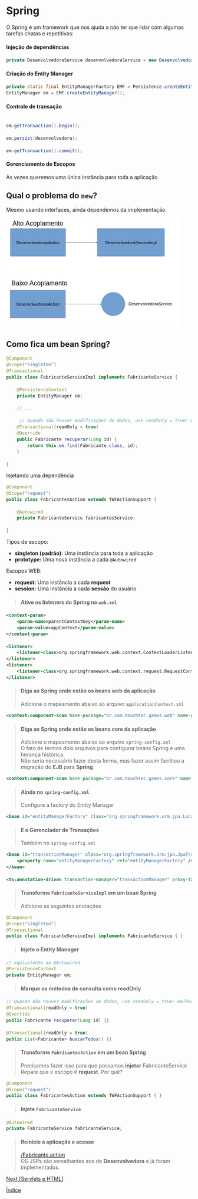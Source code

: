 # Spring

O Spring é um framework que nos ajuda a não ter que lidar com algumas tarefas chatas e repetitivas:

#### Injeção de dependências

```java
private DesenvolvedoraService desenvolvedoraService = new DesenvolvedoraServiceImpl();
```

#### Criação do Entity Manager

```java
private static final EntityManagerFactory EMF = Persistence.createEntityManagerFactory("touch-games");
EntityManager em = EMF.createEntityManager();
```

#### Controle de transação

```java

em.getTransaction().begin();

em.persist(desenvolvedora);

em.getTransaction().commit();
```

#### Gerenciamento de Escopos
Às vezes queremos uma única instância para toda a aplicação

## Qual o problema do `new`?

Mesmo usando interfaces, ainda dependemos da implementação.

![](img/spring1.png)

## Como fica um bean Spring?

```java
@Component
@Scope("singleton")
@Transactional
public class FabricanteServiceImpl implements FabricanteService {

    @PersistenceContext
    private EntityManager em;

    // ...

     // Quando não houver modificações de dados, use readOnly = true: melhor desempenho.
    @Transactional(readOnly = true)
    @Override
    public Fabricante recuperar(Long id) {
        return this.em.find(Fabricante.class, id);
    }

}
```

Injetando uma dependência

```java
@Component
@Scope("request")
public class FabricantesAction extends TWFActionSupport {

    @Autowired
    private FabricanteService fabricantesService;

}
```

Tipos de escopo:

- **singleton (padrão):** Uma instância para toda a aplicação
- **prototype:** Uma nova instância a cada `@Autowired`

Escopos WEB:
- **request:** Uma instância a cada **request**
- **session:** Uma instância a cada **sessão** do usuário

> #### Ative os listeners do Spring no `web.xml`

```xml
<context-param>
    <param-name>parentContextKey</param-name>
    <param-value>appContext</param-value>
</context-param>

<listener>
    <listener-class>org.springframework.web.context.ContextLoaderListener</listener-class>
</listener>
<listener>
    <listener-class>org.springframework.web.context.request.RequestContextListener</listener-class>
</listener>
```

> #### Diga ao Spring onde estão os beans web da aplicação
> Adicione o mapeamento abaixo ao arquivo `applicationContext.xml`

```xml
<context:component-scan base-package="br.com.touchtec.games.web" name-generator="br.com.touchtec.spring.FullQualifiedNameGenerator" />
```


> #### Diga ao Spring onde estão os beans core da aplicação
> Adicione o mapeamento abaixo ao arquivo `spring-config.xml`  
> O fato de termos dois arquivos para configurar beans Spring é uma herança histórica.  
> Não seria necessário fazer desta forma, mas fazer assim facilitou a migração do **EJB** para **Spring**.
  
```xml
<context:component-scan base-package="br.com.touchtec.games.core" name-generator="br.com.touchtec.spring.FullQualifiedNameGenerator" />
```


> #### Ainda no `spring-config.xml`
> Configure a factory do Entity Manager

```xml
<bean id="entityManagerFactory" class="org.springframework.orm.jpa.LocalEntityManagerFactoryBean"/>
```

> #### E o Gerenciador de Transações
> Também no `spring-config.xml`

```xml
<bean id="transactionManager" class="org.springframework.orm.jpa.JpaTransactionManager">
    <property name="entityManagerFactory" ref="entityManagerFactory" />
</bean>

<tx:annotation-driven transaction-manager="transactionManager" proxy-target-class="true" />
```

> #### Transforme `FabricanteServiceImpl` em um bean Spring
> Adicione as seguintes anotações

```java
@Component
@Scope("singleton")
@Transactional
public class FabricanteServiceImpl implements FabricanteService { }
```

> #### Injete o Entity Manager

```java
// equivalente ao @Autowired
@PersistenceContext
private EntityManager em;
```

> #### Marque os métodos de consulta como **readOnly**

```java
// Quando não houver modificações de dados, use readOnly = true: melhor desempenho.
@Transactional(readOnly = true)
@Override
public Fabricante recuperar(Long id) {}

@Transactional(readOnly = true)
public List<Fabricante> buscarTodos() {}
```

> #### Transforme `FabricantesAction` em um bean Spring
> Precisamos fazer isso para que possamos **injetar** FabricanteService  
> Repare que o escopo é **request**. Por quê?

```java
@Component
@Scope("request")
public class FabricantesAction extends TWFActionSupport { }
```

> #### Injete `FabricanteService`

```java
@Autowired
private FabricanteService fabricanteService;
```

> #### Reinicie a aplicação e acesse
> [/Fabricante.action]()  
> OS JSPs são semelhantes aos de **Desenvolvedora** e já foram implementados.

[Next [Servlets e HTML]](SERVLETS.md)

[Índice](index.md)
